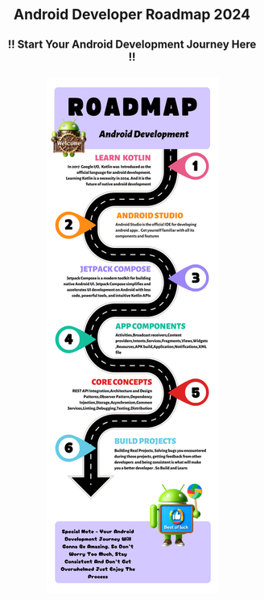 <br />
<div align="center">
  <h1 align="center">Android Developer Roadmap 2024</h1>
  <h2 align="center">
  !! Start Your Android Development Journey Here !!
  <h2 align="center">
  <img src="Res/AndroidDevelopmentRoadmap2024.png">
</p>
    <br />

    
